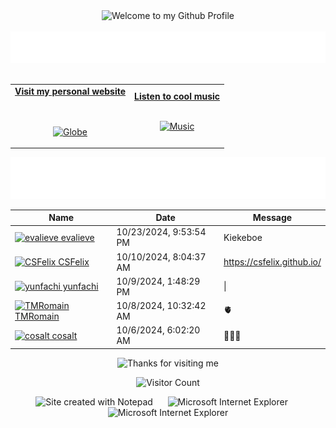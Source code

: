 <!-- "Hero" Header -->
<div align="center">
  <img src="https://github.com/BrunnerLivio/brunnerlivio/blob/master/images/welcome.png?raw=true" style="max-width: 100%;" alt="Welcome to my Github Profile" />
  <br />
  <br />
  <img height="50" alt="My Name is Livio and I like Node.js" src="images/personal_note.svg" />
  <br />
  <br />

</div>

<!-- Social -->
<table width="100%" align="center">
<tr>
<td align="center">
<a href="https://brunnerliv.io">
<strong>Visit my personal website </strong>
<br />
<br />
<br />

<p>

<img alt="Globe" height="80" src="images/globe.gif">
</a>
</p>

</td>


<td align="center">
<a href="https://www.youtube.com/watch?v=3YxaaGgTQYM&ab_channel=EvanescenceVEVO">
<strong>Listen to cool music</strong>
<br />
<br />


<p>
<img height="100" alt="Music" src="images/music.gif"> 
</a>
</p>

</td>
</tr>
</table>

<div align="center">
<a href="https://github.com/BrunnerLivio/brunnerlivio/issues/62#issuecomment-new"><img src="images/guestbook.svg"></a> 
</div>

<!-- Guestbook -->
| Name | Date | Message |
|---|---|---|
| <a href="https://github.com/evalieve"><img width="24" src="https://avatars.githubusercontent.com/u/82043576?s=24&v=4" alt="evalieve" /> evalieve</a> |10/23/2024, 9:53:54 PM|Kiekeboe|
| <a href="https://github.com/CSFelix"><img width="24" src="https://avatars.githubusercontent.com/u/57205604?s=24&u=eeac78f3859821d83eef1f755ff917f92bc1e976&v=4" alt="CSFelix" /> CSFelix</a> |10/10/2024, 8:04:37 AM|https://csfelix.github.io/|
| <a href="https://github.com/yunfachi"><img width="24" src="https://avatars.githubusercontent.com/u/73419713?s=24&u=e60f4b31abd71246adbf46b5fedbefd99d8126ea&v=4" alt="yunfachi" /> yunfachi</a> |10/9/2024, 1:48:29 PM|&#124;|\n|test|test|test|
| <a href="https://github.com/TMRomain"><img width="24" src="https://avatars.githubusercontent.com/u/54318639?s=24&u=88a4d0dd26795166e4e87e8959eaa86c8cb23124&v=4" alt="TMRomain" /> TMRomain</a> |10/8/2024, 10:32:42 AM|🫀|
| <a href="https://github.com/cosalt"><img width="24" src="https://avatars.githubusercontent.com/u/91860754?s=24&u=bf4e43539fce95baecb2273e7de0e25d8dc4c7a8&v=4" alt="cosalt" /> cosalt</a> |10/6/2024, 6:02:20 AM|🦦🦦🦦|
<!-- /Guestbook -->

<!-- Footer -->

<div align="center">

<img height="120" alt="Thanks for visiting me" width="100%" src="https://raw.githubusercontent.com/BrunnerLivio/brunnerlivio/master/images/marquee.svg" />
<br />

![Visitor Count](https://profile-counter.glitch.me/brunnerlivio/count.svg)


<img src="https://raw.githubusercontent.com/BrunnerLivio/brunnerlivio/master/images/notepad.gif" alt="Site created with Notepad" height="30" />
<!-- "margin-right: whatever;" -->
<span>&nbsp;&nbsp;&nbsp;&nbsp;</span>  
<img src="https://raw.githubusercontent.com/BrunnerLivio/brunnerlivio/master/images/ie_logo.gif" alt="Microsoft Internet Explorer" />
<span>&nbsp;&nbsp;&nbsp;&nbsp;</span>  
<img src="https://raw.githubusercontent.com/BrunnerLivio/brunnerlivio/master/images/noframes.gif" alt="Microsoft Internet Explorer" />

</div>
